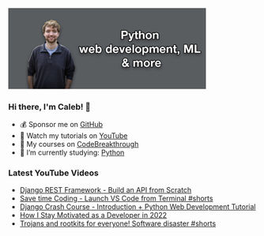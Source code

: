 <img src="github-cover-photo-my-face.jpg" width="400px" />

### Hi there, I'm Caleb! 🍛

- 💰 Sponsor me on [GitHub](https://github.com/sponsors/CalebCurry)
- 🎥 Watch my tutorials on [YouTube](https://www.youtube.com/calebthevideomaker2)
- 📗 My courses on [CodeBreakthrough](https://www.codebreakthrough.com)
- 🤔 I’m currently studying: [Python](https://www.youtube.com/watch?v=s3IvdkCq2_c&t=4254s)

### Latest YouTube Videos
<!-- YOUTUBE:START -->
- [Django REST Framework - Build an API from Scratch](https://www.youtube.com/watch?v=i5JykvxUk_A)
- [Save time Coding - Launch VS Code from Terminal #shorts](https://www.youtube.com/watch?v=V2cs2jIQk3I)
- [Django Crash Course - Introduction + Python Web Development Tutorial](https://www.youtube.com/watch?v=EuBQU_miReM)
- [How I Stay Motivated as a Developer in 2022](https://www.youtube.com/watch?v=stHLGzlkgzQ)
- [Trojans and rootkits for everyone! Software disaster #shorts](https://www.youtube.com/watch?v=QRutPH8gYt4)
<!-- YOUTUBE:END -->
